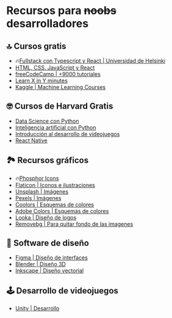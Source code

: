 # Recursos para ~~noobs~~ desarrolladores

## 🔝 Cursos gratis

- 🔥[Fullstack con Typescript y React | Universidad de Helsinki](https://fullstackopen.com/es/)
- [HTML, CSS, JavaScript y React](https://scrimba.com/pricing)
- [freeCodeCamp | +9000 tutoriales](https://www.freecodecamp.org/)
- [Learn X in Y minutes](https://learnxinyminutes.com/)
- [Kaggle | Machine Learning Courses](https://www.kaggle.com/)

## 🤓 Cursos de Harvard Gratis

- [Data Science con Python](https://www.edx.org/course/introduction-to-data-science-with-python)
- [Inteligencia artificial con Python](https://www.edx.org/course/cs50s-introduction-to-artificial-intelligence-with-python)
- [Introducción al desarrollo de videojuegos](https://www.edx.org/course/cs50s-introduction-to-game-development)
- [React Native](https://www.edx.org/course/cs50s-mobile-app-development-with-react-native)

## 🏞 Recursos gráficos

- 🔥[Phosphor Icons](https://phosphoricons.com/)
- [Flaticon | Iconos e ilustraciones ](https://www.flaticon.es/)
- [Unsplash | Imágenes](https://unsplash.com/es)
- [Pexels | Imágenes](https://www.pexels.com/es-es/)
- [Coolors | Esquemas de colores](https://www.pexels.com/es-es/)
- [Adobe Colors | Esquemas de colores](https://color.adobe.com/es/explore)
- [Looka | Diseño de logos](https://looka.com)
- [Removebg | Para quitar fondo de las imagenes ](https://www.remove.bg/es)


## 🎨 Software de diseño

- [Figma | Diseño de interfaces](https://www.figma.com/)
- [Blender | Diseño 3D](https://www.figma.com/)
- [Inkscape | Diseño vectorial](https://inkscape.org/es/)


## 🕹 Desarrollo de videojuegos

- [Unity | Desarrollo](https://store.unity.com/#plans-individual)
